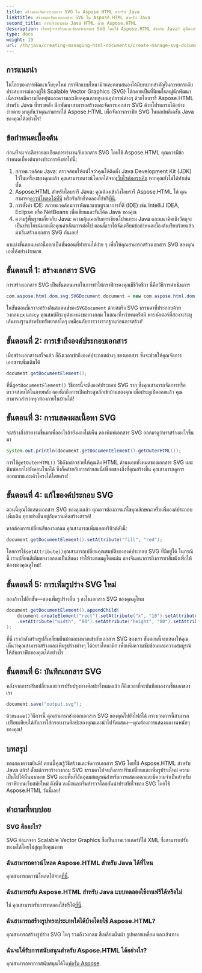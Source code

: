 ```yaml
---
title: สร้างและจัดการเอกสาร SVG ใน Aspose.HTML สำหรับ Java
linktitle: สร้างและจัดการเอกสาร SVG ใน Aspose.HTML สำหรับ Java
second_title: การประมวลผล Java HTML ด้วย Aspose.HTML
description: เรียนรู้การสร้างและจัดการเอกสาร SVG โดยใช้ Aspose.HTML สำหรับ Java! คู่มือฉบับสมบูรณ์นี้ครอบคลุมทุกอย่างตั้งแต่การสร้างขั้นพื้นฐานจนถึงการจัดการขั้นสูง
type: docs
weight: 19
url: /th/java/creating-managing-html-documents/create-manage-svg-documents/
---
```

## การแนะนำ
ในโลกของการพัฒนาเว็บยุคใหม่ กราฟิกแบบไดนามิกและตอบสนองได้มีบทบาทสำคัญในการยกระดับประสบการณ์ของผู้ใช้ Scalable Vector Graphics (SVG) ได้กลายเป็นที่นิยมในหมู่นักพัฒนาเนื่องจากมีความยืดหยุ่นและความละเอียดคุณภาพสูงบนอุปกรณ์ต่างๆ ด้วยไลบรารี Aspose.HTML สำหรับ Java ที่ทรงพลัง นักพัฒนาสามารถสร้างและจัดการเอกสาร SVG ด้วยโปรแกรมได้อย่างง่ายดาย มาดูกันว่าคุณสามารถใช้ Aspose.HTML เพื่อจัดการกราฟิก SVG ในแอปพลิเคชัน Java ของคุณได้อย่างไร!
## ข้อกำหนดเบื้องต้น
ก่อนที่จะเจาะลึกรายละเอียดการทำงานกับเอกสาร SVG โดยใช้ Aspose.HTML คุณควรมีข้อกำหนดเบื้องต้นบางประการดังต่อไปนี้:
1.  สภาพแวดล้อม Java: ตรวจสอบให้แน่ใจว่าคุณได้ติดตั้ง Java Development Kit (JDK) ไว้ในเครื่องของคุณแล้ว คุณสามารถดาวน์โหลดได้จาก[เว็บไซต์ออราเคิล](https://www.oracle.com/java/technologies/javase-jdk11-downloads.html) หากคุณยังไม่ได้ทำเช่นนั้น
2.  Aspose.HTML สำหรับไลบรารี Java: คุณต้องเข้าถึงไลบรารี Aspose.HTML ได้ คุณสามารถ[ดาวน์โหลดได้ที่นี่](https://releases.aspose.com/html/java/) หรือรับสิทธิ์ทดลองใช้ฟรี[ที่นี่](https://releases.aspose.com/).
3. การตั้งค่า IDE: สภาพแวดล้อมการพัฒนาแบบบูรณาการที่ดี (IDE) เช่น IntelliJ IDEA, Eclipse หรือ NetBeans เพื่อเขียนและรันโค้ด Java ของคุณ
4. ความรู้พื้นฐานเกี่ยวกับ Java: ความคุ้นเคยกับการเขียนโปรแกรม Java และแนวคิดเชิงวัตถุจะเป็นประโยชน์มากเมื่อคุณดำเนินการต่อไป
ตอนนี้เราได้จัดเตรียมข้อกำหนดเบื้องต้นเรียบร้อยแล้ว มาเริ่มสร้างเอกสาร SVG กันเลย!

มาแบ่งขั้นตอนเหล่านี้ออกเป็นขั้นตอนที่ทำตามได้ง่าย ๆ เพื่อให้คุณสามารถสร้างเอกสาร SVG ของคุณเองได้อย่างง่ายดาย
## ขั้นตอนที่ 1: สร้างเอกสาร SVG
การสร้างเอกสาร SVG เป็นขั้นตอนแรกในการทำให้กราฟิกของคุณมีชีวิตชีวา นี่คือวิธีการดำเนินการ

```java
com.aspose.html.dom.svg.SVGDocument document = new com.aspose.html.dom.svg.SVGDocument("<svg xmlns='http://www.w3.org/2000/svg'><circle cx='50' cy='50' r='40'/></svg>", ".");
```

 ในขั้นตอนนี้เราจะสร้างอินสแตนซ์ของ`SVGDocument` ด้วยสตริง SVG ธรรมดาที่ประกอบด้วยวงกลม`cx` และ`cy` คุณสมบัติระบุตำแหน่งของวงกลม ในขณะที่`r`กำหนดรัศมี พารามิเตอร์ที่สองจะระบุเส้นทางฐานสำหรับทรัพยากรใดๆ เหมือนกับการวางรากฐานก่อนการสร้าง!
## ขั้นตอนที่ 2: การเข้าถึงองค์ประกอบเอกสาร
เมื่อสร้างเอกสารเสร็จแล้ว ก็ถึงเวลาเข้าถึงองค์ประกอบต่างๆ ของเอกสาร ซึ่งจะช่วยให้คุณจัดการเอกสารเพิ่มเติมได้

```java
document.getDocumentElement();
```

 ที่นี่`getDocumentElement()` วิธีการนี้จะดึงองค์ประกอบ SVG ราก ซึ่งคุณสามารถจัดการหรือตรวจสอบได้ในภายหลัง ลองนึกถึงการเปิดประตูหลักเข้าบ้านของคุณ เมื่อประตูเปิดออกแล้ว คุณสามารถสำรวจทุกห้องภายในบ้านได้!
## ขั้นตอนที่ 3: การแสดงผลเนื้อหา SVG
จะสร้างสิ่งสวยงามขึ้นมาเพื่ออะไรถ้ายังมองไม่เห็น ลองพิมพ์เอกสาร SVG ออกมาดูว่าเราสร้างอะไรขึ้นมา

```java
System.out.println(document.getDocumentElement().getOuterHTML());
```

 การใช้`getOuterHTML()` วิธีดังกล่าวช่วยให้คุณดึง HTML ด้านนอกทั้งหมดของเอกสาร SVG และพิมพ์ออกไปยังคอนโซลได้ ซึ่งก็คล้ายกับการถ่ายสแน็ปช็อตของสิ่งที่คุณสร้างขึ้น คุณสามารถดูการออกแบบและเค้าโครงได้โดยตรง!
## ขั้นตอนที่ 4: แก้ไของค์ประกอบ SVG
ตอนนี้คุณได้แสดงเอกสาร SVG ของคุณแล้ว คุณอาจต้องการแก้ไขคุณลักษณะหรือเพิ่มองค์ประกอบเพิ่มเติม ทุกอย่างขึ้นอยู่กับความคิดสร้างสรรค์!

หากต้องการเปลี่ยนสีของวงกลม คุณสามารถเพิ่มแอตทริบิวต์ดังนี้:
```java
document.getDocumentElement().setAttribute("fill", "red");
```

 โดยการใช้`setAttribute()`คุณสามารถเปลี่ยนคุณสมบัติขององค์ประกอบ SVG ที่มีอยู่ได้ ในกรณีนี้ เราเปลี่ยนสีเติมของวงกลมเป็นสีแดง ทำให้วงกลมดูโดดเด่น ลองจินตนาการถึงการทาสีผนังเพื่อให้ห้องของคุณดูใหม่!
## ขั้นตอนที่ 5: การเพิ่มรูปร่าง SVG ใหม่
ลองก้าวไปอีกขั้น—ลองเพิ่มรูปร่างอื่น ๆ ลงในเอกสาร SVG ของคุณดูไหม 

```java
document.getDocumentElement().appendChild(
    document.createElement("rect").setAttribute("x", "10").setAttribute("y", "10")
    .setAttribute("width", "80").setAttribute("height", "80").setAttribute("fill", "blue")
);
```

ที่นี่ เรากำลังสร้างรูปสี่เหลี่ยมผืนผ้าและผนวกเข้ากับเอกสาร SVG ของเรา ขั้นตอนนี้จะแสดงให้คุณเห็นว่าคุณสามารถสร้างและเพิ่มรูปร่างต่างๆ ได้อย่างไดนามิก เพื่อเพิ่มความซับซ้อนและความสมบูรณ์ให้กับกราฟิกของคุณได้อย่างไร
## ขั้นตอนที่ 6: บันทึกเอกสาร SVG
หลังจากการปรับเปลี่ยนและการปรับปรุงทางศิลปะทั้งหมดแล้ว ก็ถึงเวลาที่จะบันทึกผลงานชิ้นเอกของเรา

```java
document.save("output.svg");
```

 ด้วย`save()`วิธีการนี้ คุณสามารถส่งออกเอกสาร SVG ของคุณไปยังไฟล์ได้ กระบวนการนี้สามารถเปรียบเทียบได้กับการใส่กรอบงานศิลปะของคุณและนำไปจัดแสดง—คุณต้องการแสดงผลงานหนักๆ ของคุณ!
## บทสรุป
ขอแสดงความยินดี! ตอนนี้คุณรู้วิธีสร้างและจัดการเอกสาร SVG โดยใช้ Aspose.HTML สำหรับ Java แล้ว! ตั้งแต่การสร้างวงกลม SVG ธรรมดาไปจนถึงการปรับเปลี่ยนและเพิ่มรูปร่างใหม่ ความเป็นไปได้นั้นมากมาย SVG มอบพื้นที่อันอุดมสมบูรณ์สำหรับการแสดงออกและมีความจำเป็นสำหรับกราฟิกบนเว็บสมัยใหม่ ดังนั้น ลงมือและเริ่มสำรวจโลกอันน่าประทับใจของ SVG โดยใช้ Aspose.HTML วันนี้เลย!
## คำถามที่พบบ่อย
### SVG คืออะไร?
SVG ย่อมาจาก Scalable Vector Graphics ซึ่งเป็นภาพเวกเตอร์ที่ใช้ XML ซึ่งสามารถปรับขนาดได้โดยไม่สูญเสียคุณภาพ
### ฉันสามารถดาวน์โหลด Aspose.HTML สำหรับ Java ได้ที่ไหน
 คุณสามารถดาวน์โหลดได้จาก[ที่นี่](https://releases.aspose.com/html/java/).
### ฉันสามารถรับ Aspose.HTML สำหรับ Java แบบทดลองใช้งานฟรีได้หรือไม่
 ใช่ คุณสามารถรับการทดลองใช้ฟรีได้[ที่นี่](https://releases.aspose.com/).
### ฉันสามารถสร้างรูปทรงประเภทใดได้บ้างโดยใช้ Aspose.HTML?
คุณสามารถสร้างรูปร่าง SVG ใดๆ รวมถึงวงกลม สี่เหลี่ยมผืนผ้า รูปหลายเหลี่ยม และเส้นทาง
### ฉันจะได้รับการสนับสนุนสำหรับ Aspose.HTML ได้อย่างไร?
คุณสามารถหาการสนับสนุนได้ใน[ฟอรั่ม Aspose](https://forum.aspose.com/c/html/29).